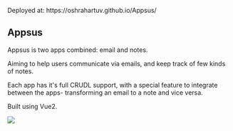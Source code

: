 <p>Deployed at: https://oshrahartuv.github.io/Appsus/</p>

<h2>Appsus</h2>

<p>Appsus is two apps combined: email and notes.</p>
<p>Aiming to help users communicate via emails, and keep track of few kinds of notes.</p>
<p>Each app has it's full CRUDL support, with a special feature to integrate between the apps- transforming an email to a note and vice versa.</p>
<p>Built using Vue2.</p>

<img src="https://res.cloudinary.com/or21321/image/upload/v1658843511/appsus_ubeomb.png"/>

